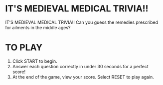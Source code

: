 # IT'S MEDIEVAL MEDICAL TRIVIA!!
IT'S MEDIEVAL MEDICAL TRIVIA!!
Can you guess the remedies prescribed for ailments in the middle ages?

# TO PLAY
1. Click START to begin.
2. Answer each question correctly in under 30 seconds for a perfect score!
3. At the end of the game, view your score. Select RESET to play again.



